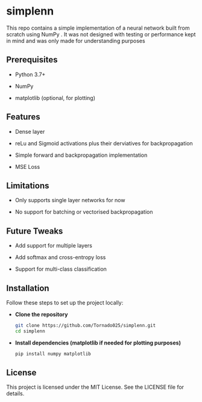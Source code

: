 # simplenn

This repo contains a simple implementation of a neural network built from scratch using NumPy . It was not designed with testing or performance kept in mind and was only made for understanding purposes 


## Prerequisites

- Python 3.7+

- NumPy

- matplotlib (optional, for plotting)


## Features

- Dense layer 

- reLu and Sigmoid activations plus their derviatives for backpropagation

- Simple forward and backpropagation implementation

- MSE Loss


## Limitations

- Only supports single layer networks for now

- No support for batching or vectorised backpropagation
  

## Future Tweaks 

- Add support for multiple layers

- Add softmax and cross-entropy loss

- Support for multi-class classification


## Installation

Follow these steps to set up the project locally:

- **Clone the repository**
  ```bash
  git clone https://github.com/Tornado025/simplenn.git
  cd simplenn

- **Install dependencies (matplotlib if needed for plotting purposes)**
  ```bash
  pip install numpy matplotlib

## License 

This project is licensed under the MIT License. See the LICENSE file for details.
